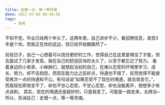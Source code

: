 ```yaml
---
title: 走慢一点，等一等灵魂
date: 2017-07-03 08:49:58
tags:
	- 思考
---
```


不知不觉，毕业已经两个年头了。这两年里，自己进步不少，看招聘信息，发现3年是个坎。而我正在坎的这边，但已经开始飘飘然了~
<!-- 其实3年不只是工龄上的坎，也是能力上的坎。 -->
前段日子，自己一心想着可以找份更好的工作，觉得自己在这里是埋没了才能，但去面试了几家才发现，我在自己的舒适区待的太久了，以至于都忘记了努力。
看着身边的小弟弟、小妹妹们，就想起当初的自己，在难以忍受的环境里学习、成长、努力，却不去抱怨，而现在能力比之前好点，待遇也不错了，反而觉得不能接受再次一点的待遇和不公。有句话说“如果忍受不了现在的境遇，就去改变它。”，而我现在即改变不了，却也不甘心忍受，不甘心忍受，却也没能离开，想想多少有点讽刺。
其实，现在的境遇还是挺好的，只是我变了。可能是一路走来，太顺当~
所以，告诫自己：走慢一点，等一等灵魂。